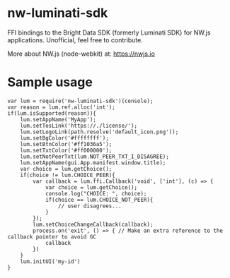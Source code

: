 # nw-luminati-sdk
FFI bindings to the Bright Data SDK (formerly Luminati SDK) for NW.js applications. Unofficial, feel free to contribute.

More about NW.js (node-webkit) at: https://nwjs.io

# Sample usage
```
var lum = require('nw-luminati-sdk')(console);
var reason = lum.ref.alloc('int');
if(lum.isSupported(reason)){
	lum.setAppName('MyApp');
	lum.setTosLink('https://./license/');
	lum.setLogoLink(path.resolve('default_icon.png'));
	lum.setBgColor('#ffffffff');
	lum.setBtnColor('#ff1036a5');
	lum.setTxtColor('#ff000000');
	lum.setNotPeerTxt(lum.NOT_PEER_TXT_I_DISAGREE);
	lum.setAppName(gui.App.manifest.window.title);
	var choice = lum.getChoice();
	if(choice != lum.CHOICE_PEER){
		var callback = lum.ffi.Callback('void', ['int'], (c) => {
			var choice = lum.getChoice();
			console.log("CHOICE: ", choice);
			if(choice == lum.CHOICE_NOT_PEER){
				// user disagrees...
			}
		});
		lum.setChoiceChangeCallback(callback);
		process.on('exit', () => { // Make an extra reference to the callback pointer to avoid GC
			callback
		})
	}
	lum.initUI('my-id')
}
```


